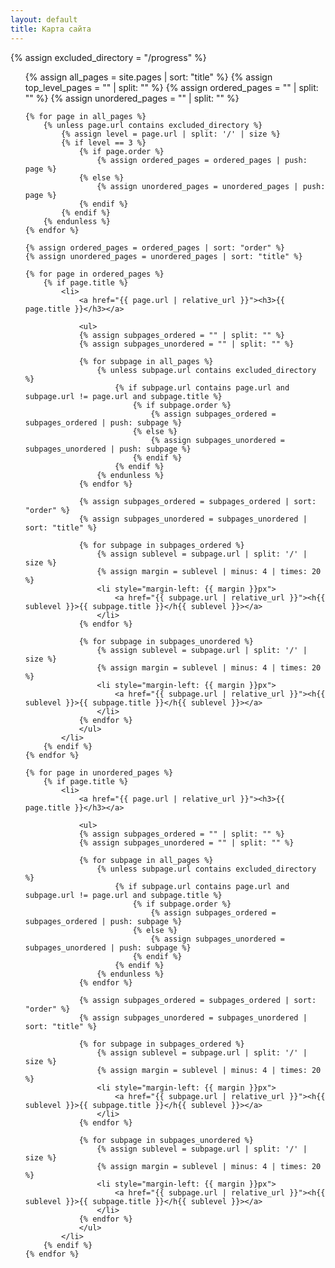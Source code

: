 ```yaml
---
layout: default
title: Карта сайта
---
```


{% assign excluded_directory = "/progress" %}

<ul>
    {% assign all_pages = site.pages | sort: "title" %}
    {% assign top_level_pages = "" | split: "" %}
    {% assign ordered_pages = "" | split: "" %}
    {% assign unordered_pages = "" | split: "" %}

    {% for page in all_pages %}
        {% unless page.url contains excluded_directory %}
            {% assign level = page.url | split: '/' | size %}
            {% if level == 3 %}
                {% if page.order %}
                    {% assign ordered_pages = ordered_pages | push: page %}
                {% else %}
                    {% assign unordered_pages = unordered_pages | push: page %}
                {% endif %}
            {% endif %}
        {% endunless %}
    {% endfor %}
    
    {% assign ordered_pages = ordered_pages | sort: "order" %}
    {% assign unordered_pages = unordered_pages | sort: "title" %}
    
    {% for page in ordered_pages %}
        {% if page.title %}
            <li>
                <a href="{{ page.url | relative_url }}"><h3>{{ page.title }}</h3></a>
                
                <ul>
                {% assign subpages_ordered = "" | split: "" %}
                {% assign subpages_unordered = "" | split: "" %}
                
                {% for subpage in all_pages %}
                    {% unless subpage.url contains excluded_directory %}
                        {% if subpage.url contains page.url and subpage.url != page.url and subpage.title %}
                            {% if subpage.order %}
                                {% assign subpages_ordered = subpages_ordered | push: subpage %}
                            {% else %}
                                {% assign subpages_unordered = subpages_unordered | push: subpage %}
                            {% endif %}
                        {% endif %}
                    {% endunless %}
                {% endfor %}
                
                {% assign subpages_ordered = subpages_ordered | sort: "order" %}
                {% assign subpages_unordered = subpages_unordered | sort: "title" %}
                
                {% for subpage in subpages_ordered %}
                    {% assign sublevel = subpage.url | split: '/' | size %}
                    {% assign margin = sublevel | minus: 4 | times: 20 %}
                    <li style="margin-left: {{ margin }}px">
                        <a href="{{ subpage.url | relative_url }}"><h{{ sublevel }}>{{ subpage.title }}</h{{ sublevel }}></a>
                    </li>
                {% endfor %}
                
                {% for subpage in subpages_unordered %}
                    {% assign sublevel = subpage.url | split: '/' | size %}
                    {% assign margin = sublevel | minus: 4 | times: 20 %}
                    <li style="margin-left: {{ margin }}px">
                        <a href="{{ subpage.url | relative_url }}"><h{{ sublevel }}>{{ subpage.title }}</h{{ sublevel }}></a>
                    </li>
                {% endfor %}
                </ul>
            </li>
        {% endif %}
    {% endfor %}

    {% for page in unordered_pages %}
        {% if page.title %}
            <li>
                <a href="{{ page.url | relative_url }}"><h3>{{ page.title }}</h3></a>
                
                <ul>
                {% assign subpages_ordered = "" | split: "" %}
                {% assign subpages_unordered = "" | split: "" %}
                
                {% for subpage in all_pages %}
                    {% unless subpage.url contains excluded_directory %}
                        {% if subpage.url contains page.url and subpage.url != page.url and subpage.title %}
                            {% if subpage.order %}
                                {% assign subpages_ordered = subpages_ordered | push: subpage %}
                            {% else %}
                                {% assign subpages_unordered = subpages_unordered | push: subpage %}
                            {% endif %}
                        {% endif %}
                    {% endunless %}
                {% endfor %}
                
                {% assign subpages_ordered = subpages_ordered | sort: "order" %}
                {% assign subpages_unordered = subpages_unordered | sort: "title" %}
                
                {% for subpage in subpages_ordered %}
                    {% assign sublevel = subpage.url | split: '/' | size %}
                    {% assign margin = sublevel | minus: 4 | times: 20 %}
                    <li style="margin-left: {{ margin }}px">
                        <a href="{{ subpage.url | relative_url }}"><h{{ sublevel }}>{{ subpage.title }}</h{{ sublevel }}></a>
                    </li>
                {% endfor %}
                
                {% for subpage in subpages_unordered %}
                    {% assign sublevel = subpage.url | split: '/' | size %}
                    {% assign margin = sublevel | minus: 4 | times: 20 %}
                    <li style="margin-left: {{ margin }}px">
                        <a href="{{ subpage.url | relative_url }}"><h{{ sublevel }}>{{ subpage.title }}</h{{ sublevel }}></a>
                    </li>
                {% endfor %}
                </ul>
            </li>
        {% endif %}
    {% endfor %}
</ul>